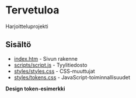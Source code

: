 # Tervetuloa

Harjoitteluprojekti

## Sisältö

- [index.htm](index.html) - Sivun rakenne
- [scripts/script.js](scripts/script.js) - Tyylitiedosto
- [styles/styles.css](styles/styles.css) - CSS-muuttujat
- [styles/tokens.css](styles/tokens.css) - JavaScript-toiminnallisuudet

**Design token-esimerkki**